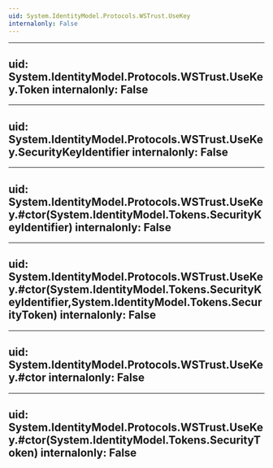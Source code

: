 ```yaml
---
uid: System.IdentityModel.Protocols.WSTrust.UseKey
internalonly: False
---
```


---
uid: System.IdentityModel.Protocols.WSTrust.UseKey.Token
internalonly: False
---

---
uid: System.IdentityModel.Protocols.WSTrust.UseKey.SecurityKeyIdentifier
internalonly: False
---

---
uid: System.IdentityModel.Protocols.WSTrust.UseKey.#ctor(System.IdentityModel.Tokens.SecurityKeyIdentifier)
internalonly: False
---

---
uid: System.IdentityModel.Protocols.WSTrust.UseKey.#ctor(System.IdentityModel.Tokens.SecurityKeyIdentifier,System.IdentityModel.Tokens.SecurityToken)
internalonly: False
---

---
uid: System.IdentityModel.Protocols.WSTrust.UseKey.#ctor
internalonly: False
---

---
uid: System.IdentityModel.Protocols.WSTrust.UseKey.#ctor(System.IdentityModel.Tokens.SecurityToken)
internalonly: False
---
